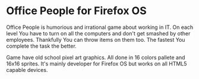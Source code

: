 Office People for Firefox OS
=============

Office People is humorious and irrational game about working in IT. On each level You have to turn on all the computers and don't get smashed by other employees. Thankfully You can throw items on them too. The fastest You complete the task the better.

Game have old school pixel art graphics. All done in 16 colors pallete and 16x16 sprites. It's mainly developer for Firefox OS but works on all HTML5 capable devices.
